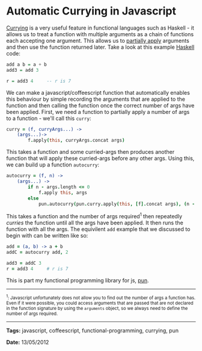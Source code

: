 Automatic Currying in Javascript
===

[Currying](http://en.wikipedia.org/wiki/Currying) is a very useful feature in functional languages such as Haskell - it allows us to treat a function with multiple arguments as a chain of functions each accepting one argument. This allows us to [partially apply](http://en.wikipedia.org/wiki/Partial_application) arguments and then use the function returned later. Take a look at this example [Haskell](http://en.wikipedia.org/wiki/Haskell_\(programming_language\)) code:

```haskell
add a b = a + b
add3 = add 3

r = add3 4     -- r is 7
```

We can make a javascript/coffeescript function that automatically enables this behaviour by simple recording the arguments that are applied to the function and then calling the function once the correct number of args have been applied. First, we need a function to partially apply a number of args to a function - we'll call this `curry`:

```coffeescript
curry = (f, curryArgs...) ->
	(args...)-> 
		f.apply(this, curryArgs.concat args)
```

This takes a function and some curried-args then produces another function that will apply these curried-args before any other args. Using this, we can build up a function `autocurry`:

```coffeescript
autocurry = (f, n) ->
	(args...) ->
		if n - args.length <= 0
			f.apply this, args
		else
			pun.autocurry(pun.curry.apply(this, [f].concat args), (n - args.length))
```

This takes a function and the number of args required<sup>1</sup> then repeatedly _curries_ the function until all the args have been applied. It then runs the function with all the args. The equivilent `add` example that we discussed to begin with can be written like so:

```coffeescript
add = (a, b) -> a + b
addC = autocurry add, 2

add3 = addC 3
r = add3 4     # r is 7
```

This is part my functional programming library for js, [pun](https://github.com/CRogers/pun).

---
<small><sup>1</sup>: Javascript unfortunately does not allow you to find out the number of args a function has. Even if it were possible, you could access arguments that are passed that are not declared in the function signature by using the `arguments` object, so we always need to define the number of args required.</small>

---

**Tags:** javascript, coffeescript, functional-programming, currying, pun

**Date:** 13/05/2012